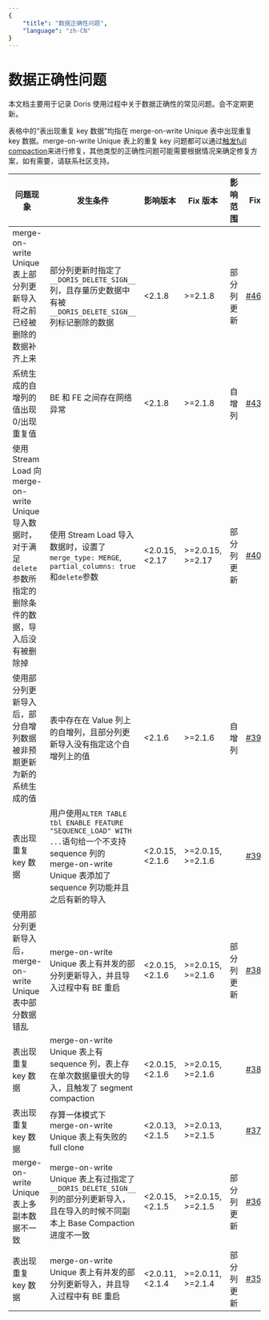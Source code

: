 ```yaml
---
{
    "title": "数据正确性问题",
    "language": "zh-CN"
}
---
```


<!--
Licensed to the Apache Software Foundation (ASF) under one
or more contributor license agreements.  See the NOTICE file
distributed with this work for additional information
regarding copyright ownership.  The ASF licenses this file
to you under the Apache License, Version 2.0 (the
"License"); you may not use this file except in compliance
with the License.  You may obtain a copy of the License at

  http://www.apache.org/licenses/LICENSE-2.0

Unless required by applicable law or agreed to in writing,
software distributed under the License is distributed on an
"AS IS" BASIS, WITHOUT WARRANTIES OR CONDITIONS OF ANY
KIND, either express or implied.  See the License for the
specific language governing permissions and limitations
under the License.
-->

# 数据正确性问题

本文档主要用于记录 Doris 使用过程中关于数据正确性的常见问题。会不定期更新。

表格中的“表出现重复 key 数据”均指在 merge-on-write Unique 表中出现重复 key 数据。merge-on-write Unique 表上的重复 key 问题都可以通过[触发full compaction](../admin-manual/trouble-shooting/repairing-data)来进行修复，其他类型的正确性问题可能需要根据情况来确定修复方案，如有需要，请联系社区支持。

|问题现象|发生条件|影响版本|Fix 版本|影响范围|Fix PR|
|---|---|---|---|---|---|
|merge-on-write Unique 表上部分列更新导入将之前已经被删除的数据补齐上来|部分列更新时指定了`__DORIS_DELETE_SIGN__`列，且存量历史数据中有被`__DORIS_DELETE_SIGN__`列标记删除的数据|<2.1.8|>=2.1.8|部分列更新|[#46194](https://github.com/apache/doris/pull/46194)|
|系统生成的自增列的值出现0/出现重复值| BE 和 FE 之间存在网络异常 |<2.1.8|>=2.1.8|自增列|[#43774](https://github.com/apache/doris/pull/43774)|
|使用 Stream Load 向 merge-on-write Unique 导入数据时，对于满足`delete`参数所指定的删除条件的数据，导入后没有被删除掉|使用 Stream Load 导入数据时，设置了`merge_type: MERGE`, `partial_columns: true`和`delete`参数|<2.0.15, <2.17|>=2.0.15, >=2.17|部分列更新|[#40730](https://github.com/apache/doris/pull/40730)|
|使用部分列更新导入后，部分自增列数据被非预期更新为新的系统生成的值|表中存在在 Value 列上的自增列，且部分列更新导入没有指定这个自增列上的值|<2.1.6|>=2.1.6|自增列|[#39996](https://github.com/apache/doris/pull/39996)|
|表出现重复 key 数据|用户使用`ALTER TABLE tbl ENABLE FEATURE "SEQUENCE_LOAD" WITH ...`语句给一个不支持 sequence 列的 merge-on-write Unique 表添加了 sequence 列功能并且之后有新的导入|<2.0.15, <2.1.6|>=2.0.15, >=2.1.6||[#39958](https://github.com/apache/doris/pull/39958)|
|使用部分列更新导入后，merge-on-write Unique 表中部分数据错乱|merge-on-write Unique 表上有并发的部分列更新导入，并且导入过程中有 BE 重启|<2.0.15, <2.1.6|>=2.0.15, >=2.1.6|部分列更新|[#38331](https://github.com/apache/doris/pull/38331)|
|表出现重复 key 数据|merge-on-write Unique 表上有 sequence 列，表上存在单次数据量很大的导入，且触发了 segment compaction|<2.0.15, <2.1.6|>=2.0.15, >=2.1.6||[#38369](https://github.com/apache/doris/pull/38369)|
|表出现重复 key 数据|存算一体模式下 merge-on-write Unique 表上有失败的 full clone|<2.0.13, <2.1.5|>=2.0.13, >=2.1.5||[#37001](https://github.com/apache/doris/pull/37001)|
|merge-on-write Unique 表上多副本数据不一致|merge-on-write Unique 表上有过指定了`__DORIS_DELETE_SIGN__`列的部分列更新导入，且在导入的时候不同副本上 Base Compaction 进度不一致|<2.0.15, <2.1.5|>=2.0.15, >=2.1.5|部分列更新|[#36210](https://github.com/apache/doris/pull/36210)|
|表出现重复 key 数据|merge-on-write Unique 表上有并发的部分列更新导入，并且导入过程中有 BE 重启|<2.0.11, <2.1.4|>=2.0.11, >=2.1.4|部分列更新|[#35739](https://github.com/apache/doris/pull/35739)|


